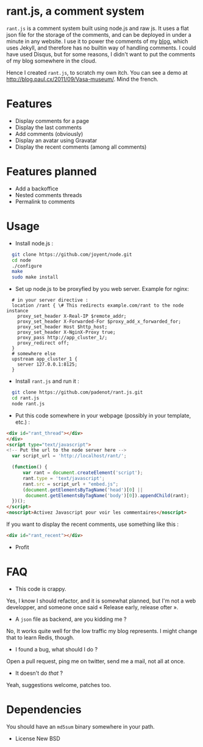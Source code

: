 # rant.js, a comment system

`rant.js` is a comment system built using node.js and raw js. It uses a flat
json file for the storage of the comments, and can be deployed in under a minute
in any website. I use it to power the comments of my
[blog](http://blog.paul.cx), which uses Jekyll, and therefore has no builtin way
of handling comments. I could have used Disqus, but for some reasons, I didn't
want to put the comments of my blog somewhere in the cloud.

Hence I created `rant.js`, to scratch my own itch. You can see a demo at
<http://blog.paul.cx/2011/09/Vasa-museum/>. Mind the french.

# Features

- Display comments for a page
- Display the last comments
- Add comments (obviously)
- Display an avatar using Gravatar
- Display the recent comments (among all comments)

# Features planned

- Add a backoffice
- Nested comments threads
- Permalink to comments

# Usage
- Install node.js :

```sh
  git clone https://github.com/joyent/node.git
  cd node
  ./configure
  make
  sudo make install
```

- Set up node.js to be proxyfied by you web server. Example for nginx:

```
  # in your server directive :
  location /rant { \# This redirects example.com/rant to the node instance
    proxy_set_header X-Real-IP $remote_addr;
    proxy_set_header X-Forwarded-For $proxy_add_x_forwarded_for;
    proxy_set_header Host $http_host;
    proxy_set_header X-NginX-Proxy true;
    proxy_pass http://app_cluster_1/;
    proxy_redirect off;
  }
  # somewhere else
  upstream app_cluster_1 {
    server 127.0.0.1:8125;
  }
```

- Install `rant.js` and run it :

```sh 
  git clone https://github.com/padenot/rant.js.git
  cd rant.js
  node rant.js
```

- Put this code somewhere in your webpage (possibly in your template, etc.) :

```html
<div id="rant_thread"></div>
</div>
<script type="text/javascript">
<!-- Put the url to the node server here -->
  var script_url = 'http://localhost/rant/'; 

  (function() {
      var rant = document.createElement('script');
      rant.type = 'text/javascript';
      rant.src = script_url + "embed.js";
      (document.getElementsByTagName('head')[0] ||
       document.getElementsByTagName('body')[0]).appendChild(rant);
  })();
</script>
<noscript>Activez Javascript pour voir les commentaires</noscript>
```

If you want to display the recent comments, use something like this :
```html
<div id="rant_recent"></div>
```

- Profit

# FAQ

- This code is crappy.

Yes, I know I should refactor, and it is somewhat planned, but I'm not a web
developper, and someone once said « Release early, release ofter ».

- A `json` file as backend, are you kidding me ?

No, It works quite well for the low traffic my blog represents. I might change
that to learn Redis, though.

- I found a bug, what should I do ?

Open a pull request, ping me on twitter, send me a mail, not all at once.

- It doesn't do _that_ ?

Yeah, suggestions welcome, patches too.

# Dependencies
You should have an `md5sum` binary somewhere in your path.

- License
New BSD
